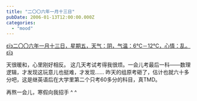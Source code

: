 ```yaml
---
title: "二〇〇六年一月十三日"
pubDate: 2006-01-13T12:00:00.000Z
categories: 
  - "mood"
---
```


[εїз二〇〇六年一月十三日，星期五，天气：阴，气温：6℃－12℃，心情：乱。εїз](https://www.liuweinan.com)

天很暖和，心里刚好相反。 这几天考试考得我很烦。一会儿考最后一科——数理逻辑，才发现这玩意儿也挺难，才发现…… 昨天的组原考砸了，估计也就六十多分吧，这是继英语后在大学里第二个只考60多分的科目，真TMD。

再熬一会儿，寒假向我招手 ^ ^
